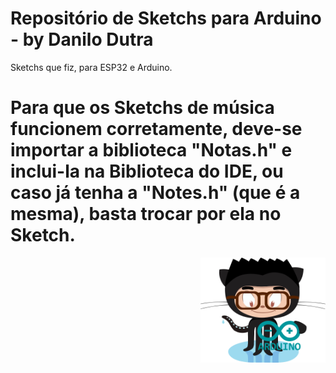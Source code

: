 # Repositório de Sketchs para Arduino - by Danilo Dutra

Sketchs que fiz, para ESP32 e Arduino.

# Para que os Sketchs de música funcionem corretamente, deve-se importar a biblioteca "Notas.h" e inclui-la na Biblioteca do IDE, ou caso já tenha a "Notes.h" (que é a mesma), basta trocar por ela no Sketch.

<img align="right" src="/img/meu-avatar-arduino.png" width="200">
